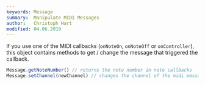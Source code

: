 ```yaml
---
keywords: Message
summary:  Manipulate MIDI Messages
author:   Christoph Hart
modified: 04.06.2019
---
```

  
If you use one of the MIDI callbacks (`onNoteOn`, `onNoteOff` or `onController`), this object contains methods to get / change the message that triggered the callback.


```javascript
Message.getNoteNumber() // returns the note number in note callbacks
Message.setChannel(newChannel) // changes the channel of the midi message
```